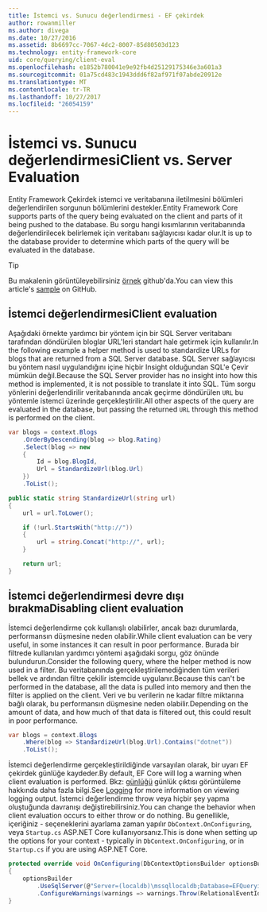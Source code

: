 ```yaml
---
title: İstemci vs. Sunucu değerlendirmesi - EF çekirdek
author: rowanmiller
ms.author: divega
ms.date: 10/27/2016
ms.assetid: 8b6697cc-7067-4dc2-8007-85d80503d123
ms.technology: entity-framework-core
uid: core/querying/client-eval
ms.openlocfilehash: e1852b780041e9e92fb4d25129175346e3a601a3
ms.sourcegitcommit: 01a75cd483c1943ddd6f82af971f07abde20912e
ms.translationtype: MT
ms.contentlocale: tr-TR
ms.lasthandoff: 10/27/2017
ms.locfileid: "26054159"
---
```

# <a name="client-vs-server-evaluation"></a><span data-ttu-id="a6574-102">İstemci vs. Sunucu değerlendirmesi</span><span class="sxs-lookup"><span data-stu-id="a6574-102">Client vs. Server Evaluation</span></span>

<span data-ttu-id="a6574-103">Entity Framework Çekirdek istemci ve veritabanına iletilmesini bölümleri değerlendirilen sorgunun bölümlerini destekler.</span><span class="sxs-lookup"><span data-stu-id="a6574-103">Entity Framework Core supports parts of the query being evaluated on the client and parts of it being pushed to the database.</span></span> <span data-ttu-id="a6574-104">Bu sorgu hangi kısımlarının veritabanında değerlendirilecek belirlemek için veritabanı sağlayıcısı kadar olur.</span><span class="sxs-lookup"><span data-stu-id="a6574-104">It is up to the database provider to determine which parts of the query will be evaluated in the database.</span></span>

> [!TIP]  
> <span data-ttu-id="a6574-105">Bu makalenin görüntüleyebilirsiniz [örnek](https://github.com/aspnet/EntityFramework.Docs/tree/master/samples/core/Querying) github'da.</span><span class="sxs-lookup"><span data-stu-id="a6574-105">You can view this article's [sample](https://github.com/aspnet/EntityFramework.Docs/tree/master/samples/core/Querying) on GitHub.</span></span>

## <a name="client-evaluation"></a><span data-ttu-id="a6574-106">İstemci değerlendirmesi</span><span class="sxs-lookup"><span data-stu-id="a6574-106">Client evaluation</span></span>

<span data-ttu-id="a6574-107">Aşağıdaki örnekte yardımcı bir yöntem için bir SQL Server veritabanı tarafından döndürülen bloglar URL'leri standart hale getirmek için kullanılır.</span><span class="sxs-lookup"><span data-stu-id="a6574-107">In the following example a helper method is used to standardize URLs for blogs that are returned from a SQL Server database.</span></span> <span data-ttu-id="a6574-108">SQL Server sağlayıcısı bu yöntem nasıl uygulandığını içine hiçbir Insight olduğundan SQL'e Çevir mümkün değil.</span><span class="sxs-lookup"><span data-stu-id="a6574-108">Because the SQL Server provider has no insight into how this method is implemented, it is not possible to translate it into SQL.</span></span> <span data-ttu-id="a6574-109">Tüm sorgu yönlerini değerlendirilir veritabanında ancak geçirme döndürülen `URL` bu yöntemle istemci üzerinde gerçekleştirilir.</span><span class="sxs-lookup"><span data-stu-id="a6574-109">All other aspects of the query are evaluated in the database, but passing the returned `URL` through this method is performed on the client.</span></span>

<!-- [!code-csharp[Main](samples/core/Querying/Querying/ClientEval/Sample.cs?highlight=6)] -->
``` csharp
var blogs = context.Blogs
    .OrderByDescending(blog => blog.Rating)
    .Select(blog => new
    {
        Id = blog.BlogId,
        Url = StandardizeUrl(blog.Url)
    })
    .ToList();
```

<!-- [!code-csharp[Main](samples/core/Querying/Querying/ClientEval/Sample.cs)] -->
``` csharp
public static string StandardizeUrl(string url)
{
    url = url.ToLower();

    if (!url.StartsWith("http://"))
    {
        url = string.Concat("http://", url);
    }

    return url;
}
```

## <a name="disabling-client-evaluation"></a><span data-ttu-id="a6574-110">İstemci değerlendirmesi devre dışı bırakma</span><span class="sxs-lookup"><span data-stu-id="a6574-110">Disabling client evaluation</span></span>

<span data-ttu-id="a6574-111">İstemci değerlendirme çok kullanışlı olabilirler, ancak bazı durumlarda, performansın düşmesine neden olabilir.</span><span class="sxs-lookup"><span data-stu-id="a6574-111">While client evaluation can be very useful, in some instances it can result in poor performance.</span></span> <span data-ttu-id="a6574-112">Burada bir filtrede kullanılan yardımcı yöntemi aşağıdaki sorgu, göz önünde bulundurun.</span><span class="sxs-lookup"><span data-stu-id="a6574-112">Consider the following query, where the helper method is now used in a filter.</span></span> <span data-ttu-id="a6574-113">Bu veritabanında gerçekleştirilemediğinden tüm verileri bellek ve ardından filtre çekilir istemcide uygulanır.</span><span class="sxs-lookup"><span data-stu-id="a6574-113">Because this can't be performed in the database, all the data is pulled into memory and then the filter is applied on the client.</span></span> <span data-ttu-id="a6574-114">Veri ve bu verilerin ne kadar filtre miktarına bağlı olarak, bu performansın düşmesine neden olabilir.</span><span class="sxs-lookup"><span data-stu-id="a6574-114">Depending on the amount of data, and how much of that data is filtered out, this could result in poor performance.</span></span>

<!-- [!code-csharp[Main](samples/core/Querying/Querying/ClientEval/Sample.cs)] -->
``` csharp
var blogs = context.Blogs
    .Where(blog => StandardizeUrl(blog.Url).Contains("dotnet"))
    .ToList();
```

<span data-ttu-id="a6574-115">İstemci değerlendirme gerçekleştirildiğinde varsayılan olarak, bir uyarı EF çekirdek günlüğe kaydeder.</span><span class="sxs-lookup"><span data-stu-id="a6574-115">By default, EF Core will log a warning when client evaluation is performed.</span></span> <span data-ttu-id="a6574-116">Bkz: [günlüğü](../miscellaneous/logging.md) günlük çıktısı görüntüleme hakkında daha fazla bilgi.</span><span class="sxs-lookup"><span data-stu-id="a6574-116">See [Logging](../miscellaneous/logging.md) for more information on viewing logging output.</span></span> <span data-ttu-id="a6574-117">İstemci değerlendirme throw veya hiçbir şey yapma oluştuğunda davranışı değiştirebilirsiniz.</span><span class="sxs-lookup"><span data-stu-id="a6574-117">You can change the behavior when client evaluation occurs to either throw or do nothing.</span></span> <span data-ttu-id="a6574-118">Bu genellikle, içeriğiniz - seçeneklerini ayarlama zaman yapılır `DbContext.OnConfiguring`, veya `Startup.cs` ASP.NET Core kullanıyorsanız.</span><span class="sxs-lookup"><span data-stu-id="a6574-118">This is done when setting up the options for your context - typically in `DbContext.OnConfiguring`, or in `Startup.cs` if you are using ASP.NET Core.</span></span>

<!-- [!code-csharp[Main](samples/core/Querying/Querying/ClientEval/ThrowOnClientEval/BloggingContext.cs?highlight=5)] -->
``` csharp
protected override void OnConfiguring(DbContextOptionsBuilder optionsBuilder)
{
    optionsBuilder
        .UseSqlServer(@"Server=(localdb)\mssqllocaldb;Database=EFQuerying;Trusted_Connection=True;")
        .ConfigureWarnings(warnings => warnings.Throw(RelationalEventId.QueryClientEvaluationWarning));
}
```

